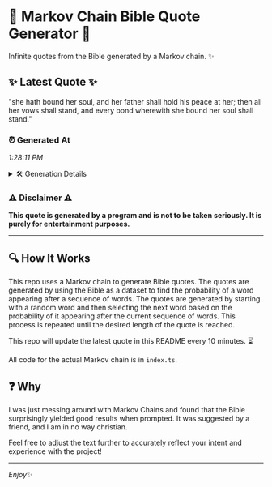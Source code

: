 # 📖 Markov Chain Bible Quote Generator 📖

Infinite quotes from the Bible generated by a Markov chain. ✨

## ✨ Latest Quote ✨
"she hath bound her soul, and her father shall hold his peace at her; then all her vows shall stand, and every bond wherewith she bound her soul shall stand."

### ⏰ Generated At
*1:28:11 PM*

<details>
    <summary>🛠️ Generation Details</summary>
    <p>
        <strong>🌱 Seed:</strong> she<br>
        <strong>🔄 Iterations:</strong> 29<br>
        <strong>📜 Context History:</strong><br>[ she ]: hath<br>[ she, hath ]: bound<br>[ she, hath, bound ]: her<br>[ she, hath, bound, her ]: soul,<br>[ she, hath, bound, her, soul, ]: and<br>[ she, hath, bound, her, soul,, and ]: her<br>[ hath, bound, her, soul,, and, her ]: father<br>[ bound, her, soul,, and, her, father ]: shall<br>[ her, soul,, and, her, father, shall ]: hold<br>[ soul,, and, her, father, shall, hold ]: his<br>[ and, her, father, shall, hold, his ]: peace<br>[ her, father, shall, hold, his, peace ]: at<br>[ father, shall, hold, his, peace, at ]: her;<br>[ shall, hold, his, peace, at, her; ]: then<br>[ hold, his, peace, at, her;, then ]: all<br>[ his, peace, at, her;, then, all ]: her<br>[ peace, at, her;, then, all, her ]: vows<br>[ at, her;, then, all, her, vows ]: shall<br>[ her;, then, all, her, vows, shall ]: stand,<br>[ then, all, her, vows, shall, stand, ]: and<br>[ all, her, vows, shall, stand,, and ]: every<br>[ her, vows, shall, stand,, and, every ]: bond<br>[ vows, shall, stand,, and, every, bond ]: wherewith<br>[ shall, stand,, and, every, bond, wherewith ]: she<br>[ stand,, and, every, bond, wherewith, she ]: bound<br>[ and, every, bond, wherewith, she, bound ]: her<br>[ every, bond, wherewith, she, bound, her ]: soul<br>[ bond, wherewith, she, bound, her, soul ]: shall<br>[ wherewith, she, bound, her, soul, shall ]: stand.<br>
    </p>
</details>

### ⚠️ Disclaimer ⚠️
**This quote is generated by a program and is not to be taken seriously. It is purely for entertainment purposes.**

---

## 🔍 How It Works

This repo uses a Markov chain to generate Bible quotes. The quotes are generated by using the Bible as a dataset to find the probability of a word appearing after a sequence of words. The quotes are generated by starting with a random word and then selecting the next word based on the probability of it appearing after the current sequence of words. This process is repeated until the desired length of the quote is reached.

This repo will update the latest quote in this README every 10 minutes. ⏳

All code for the actual Markov chain is in `index.ts`.

## ❓ Why

I was just messing around with Markov Chains and found that the Bible surprisingly yielded good results when prompted. 
It was suggested by a friend, and I am in no way christian.

Feel free to adjust the text further to accurately reflect your intent and experience with the project!

---

*Enjoy*✨
